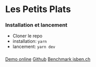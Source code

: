 # Les Petits Plats

### Installation et lancement

- Cloner le repo
- installation: `yarn`
- lancement: `yarn dev`

###


[Demo online](https://joyful-syrniki-5e3a34.netlify.app/)
[Github](https://github.com/erischon/erischon-les-petits-plats)
[Benchmark jsben.ch](https://jsben.ch/0iW0I)

